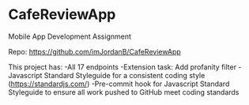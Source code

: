 # CafeReviewApp
Mobile App Development Assignment

Repo: https://github.com/imJordanB/CafeReviewApp

This project has:
-All 17 endpoints
-Extension task: Add profanity filter
-Javascript Standard Styleguide for a consistent coding style (https://standardjs.com/)
-Pre-commit hook for Javascript Standard Styleguide to ensure all work pushed to GitHub meet coding standards